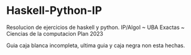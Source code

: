 # Haskell-Python-IP
Resolucion de ejercicios de haskell y python. IP/AlgoI ~ UBA Exactas ~ Ciencias de la computacion Plan 2023

Guia caja blanca incompleta, ultima guia y caja negra non esta hechas.
